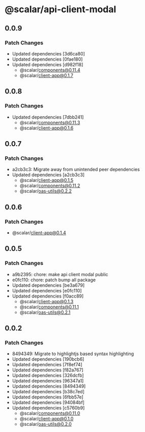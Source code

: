 # @scalar/api-client-modal

## 0.0.9

### Patch Changes

- Updated dependencies [3d6ca80]
- Updated dependencies [0fae180]
- Updated dependencies [d982f18]
  - @scalar/components@0.11.4
  - @scalar/client-app@0.1.7

## 0.0.8

### Patch Changes

- Updated dependencies [7dbb241]
  - @scalar/components@0.11.3
  - @scalar/client-app@0.1.6

## 0.0.7

### Patch Changes

- a2cb3c3: Migrate away from unintended peer dependencies
- Updated dependencies [a2cb3c3]
  - @scalar/client-app@0.1.5
  - @scalar/components@0.11.2
  - @scalar/oas-utils@0.2.2

## 0.0.6

### Patch Changes

- @scalar/client-app@0.1.4

## 0.0.5

### Patch Changes

- a9b2395: chore: make api client modal public
- e0fc110: chore: patch bump all package
- Updated dependencies [be3a679]
- Updated dependencies [e0fc110]
- Updated dependencies [f0acc89]
  - @scalar/client-app@0.1.3
  - @scalar/components@0.11.1
  - @scalar/oas-utils@0.2.1

## 0.0.2

### Patch Changes

- 8494349: Migrate to highlightjs based syntax highlighting
- Updated dependencies [190bcb6]
- Updated dependencies [7f8ef74]
- Updated dependencies [f82a767]
- Updated dependencies [326dcfb]
- Updated dependencies [96347a1]
- Updated dependencies [8494349]
- Updated dependencies [b38c7ed]
- Updated dependencies [6fbb57e]
- Updated dependencies [94084bf]
- Updated dependencies [c5760b9]
  - @scalar/components@0.11.0
  - @scalar/client-app@0.1.0
  - @scalar/oas-utils@0.2.0

